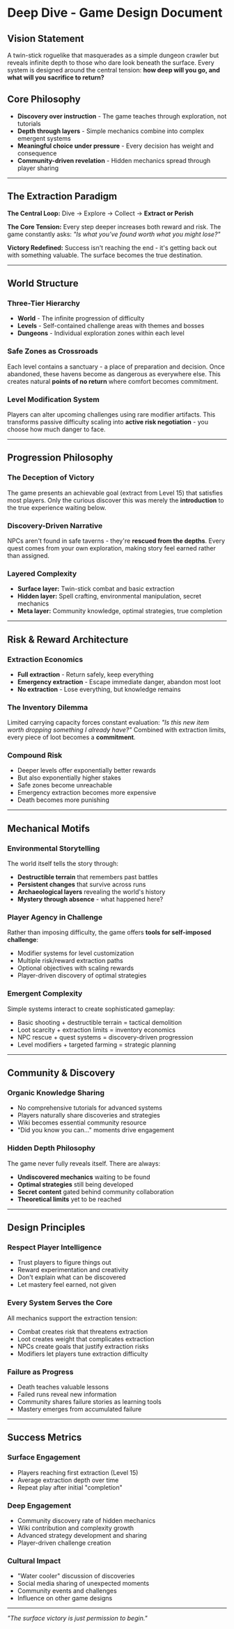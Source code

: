 # Deep Dive - Game Design Document

## Vision Statement
A twin-stick roguelike that masquerades as a simple dungeon crawler but reveals infinite depth to those who dare look beneath the surface. Every system is designed around the central tension: **how deep will you go, and what will you sacrifice to return?**

## Core Philosophy
- **Discovery over instruction** - The game teaches through exploration, not tutorials
- **Depth through layers** - Simple mechanics combine into complex emergent systems  
- **Meaningful choice under pressure** - Every decision has weight and consequence
- **Community-driven revelation** - Hidden mechanics spread through player sharing

---

## The Extraction Paradigm

**The Central Loop:**
Dive → Explore → Collect → **Extract or Perish**

**The Core Tension:**
Every step deeper increases both reward and risk. The game constantly asks: *"Is what you've found worth what you might lose?"*

**Victory Redefined:**
Success isn't reaching the end - it's getting back out with something valuable. The surface becomes the true destination.

---

## World Structure

### Three-Tier Hierarchy
- **World** - The infinite progression of difficulty
- **Levels** - Self-contained challenge areas with themes and bosses  
- **Dungeons** - Individual exploration zones within each level

### Safe Zones as Crossroads
Each level contains a sanctuary - a place of preparation and decision. Once abandoned, these havens become as dangerous as everywhere else. This creates natural **points of no return** where comfort becomes commitment.

### Level Modification System  
Players can alter upcoming challenges using rare modifier artifacts. This transforms passive difficulty scaling into **active risk negotiation** - you choose how much danger to face.

---

## Progression Philosophy

### The Deception of Victory
The game presents an achievable goal (extract from Level 15) that satisfies most players. Only the curious discover this was merely the **introduction** to the true experience waiting below.

### Discovery-Driven Narrative
NPCs aren't found in safe taverns - they're **rescued from the depths**. Every quest comes from your own exploration, making story feel earned rather than assigned.

### Layered Complexity
- **Surface layer:** Twin-stick combat and basic extraction
- **Hidden layer:** Spell crafting, environmental manipulation, secret mechanics
- **Meta layer:** Community knowledge, optimal strategies, true completion

---

## Risk & Reward Architecture

### Extraction Economics
- **Full extraction** - Return safely, keep everything
- **Emergency extraction** - Escape immediate danger, abandon most loot  
- **No extraction** - Lose everything, but knowledge remains

### The Inventory Dilemma
Limited carrying capacity forces constant evaluation: *"Is this new item worth dropping something I already have?"* Combined with extraction limits, every piece of loot becomes a **commitment**.

### Compound Risk
- Deeper levels offer exponentially better rewards
- But also exponentially higher stakes
- Safe zones become unreachable
- Emergency extraction becomes more expensive
- Death becomes more punishing

---

## Mechanical Motifs

### Environmental Storytelling
The world itself tells the story through:
- **Destructible terrain** that remembers past battles
- **Persistent changes** that survive across runs
- **Archaeological layers** revealing the world's history
- **Mystery through absence** - what happened here?

### Player Agency in Challenge
Rather than imposing difficulty, the game offers **tools for self-imposed challenge**:
- Modifier systems for level customization  
- Multiple risk/reward extraction paths
- Optional objectives with scaling rewards
- Player-driven discovery of optimal strategies

### Emergent Complexity
Simple systems interact to create sophisticated gameplay:
- Basic shooting + destructible terrain = tactical demolition
- Loot scarcity + extraction limits = inventory economics  
- NPC rescue + quest systems = discovery-driven progression
- Level modifiers + targeted farming = strategic planning

---

## Community & Discovery

### Organic Knowledge Sharing
- No comprehensive tutorials for advanced systems
- Players naturally share discoveries and strategies
- Wiki becomes essential community resource
- "Did you know you can..." moments drive engagement

### Hidden Depth Philosophy
The game never fully reveals itself. There are always:
- **Undiscovered mechanics** waiting to be found
- **Optimal strategies** still being developed  
- **Secret content** gated behind community collaboration
- **Theoretical limits** yet to be reached

---

## Design Principles

### Respect Player Intelligence
- Trust players to figure things out
- Reward experimentation and creativity
- Don't explain what can be discovered
- Let mastery feel earned, not given

### Every System Serves the Core
All mechanics support the extraction tension:
- Combat creates risk that threatens extraction
- Loot creates weight that complicates extraction  
- NPCs create goals that justify extraction risks
- Modifiers let players tune extraction difficulty

### Failure as Progress
- Death teaches valuable lessons
- Failed runs reveal new information
- Community shares failure stories as learning tools
- Mastery emerges from accumulated failure

---

## Success Metrics

### Surface Engagement
- Players reaching first extraction (Level 15)
- Average extraction depth over time
- Repeat play after initial "completion"

### Deep Engagement  
- Community discovery rate of hidden mechanics
- Wiki contribution and complexity growth
- Advanced strategy development and sharing
- Player-driven challenge creation

### Cultural Impact
- "Water cooler" discussion of discoveries
- Social media sharing of unexpected moments
- Community events and challenges
- Influence on other game designs

---

*"The surface victory is just permission to begin."*

